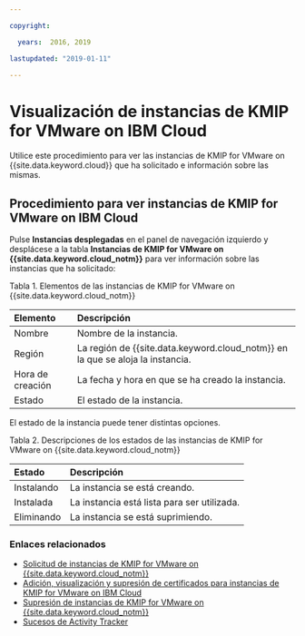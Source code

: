 ```yaml
---

copyright:

  years:  2016, 2019

lastupdated: "2019-01-11"

---
```


# Visualización de instancias de KMIP for VMware on IBM Cloud

Utilice este procedimiento para ver las instancias de KMIP for VMware on {{site.data.keyword.cloud}} que ha solicitado e información sobre las mismas.

## Procedimiento para ver instancias de KMIP for VMware on IBM Cloud

Pulse **Instancias desplegadas** en el panel de navegación izquierdo y desplácese a la tabla **Instancias de KMIP for VMware on {{site.data.keyword.cloud_notm}}** para ver información sobre las instancias que ha solicitado:

Tabla 1. Elementos de las instancias de KMIP for VMware on {{site.data.keyword.cloud_notm}}

| Elemento        | Descripción       |  
|:----------- |:----------------- |
| Nombre | Nombre de la instancia. |
| Región | La región de {{site.data.keyword.cloud_notm}} en la que se aloja la instancia. |
| Hora de creación | La fecha y hora en que se ha creado la instancia. |  
| Estado | El estado de la instancia. |

El estado de la instancia puede tener distintas opciones.

Tabla 2. Descripciones de los estados de las instancias de KMIP for VMware on {{site.data.keyword.cloud_notm}}

| Estado        | Descripción       |
|:------------- |:------------- |
| Instalando | La instancia se está creando. |
| Instalada | La instancia está lista para ser utilizada. |
| Eliminando | La instancia se está suprimiendo. |

### Enlaces relacionados

* [Solicitud de instancias de KMIP for VMware on {{site.data.keyword.cloud_notm}}](kmip_standalone_ordering.html)
* [Adición, visualización y supresión de certificados para instancias de KMIP for VMware on IBM Cloud](kmip_standalone_addingdeletingcert.html)
* [Supresión de instancias de KMIP for VMware on {{site.data.keyword.cloud_notm}}](kmip_standalone_deleting.html)
* [Sucesos de Activity Tracker](../vmonic/at-events.html)
